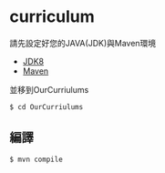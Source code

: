 # curriculum

請先設定好您的JAVA(JDK)與Maven環境

- [JDK8](http://www.oracle.com/technetwork/java/javase/downloads/jdk8-downloads-2133151.html)
- [Maven](https://maven.apache.org/)

並移到OurCurriulums

```bash
$ cd OurCurriulums
```

## 編譯

```bash
$ mvn compile
```
